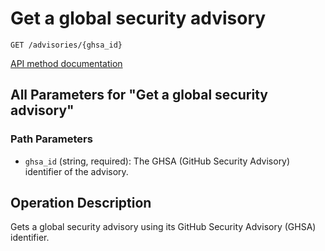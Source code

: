 # Get a global security advisory

`GET /advisories/{ghsa_id}`

[API method documentation](https://docs.github.com/rest/security-advisories/global-advisories#get-a-global-security-advisory)

## All Parameters for "Get a global security advisory"

### Path Parameters

- `ghsa_id` (string, required): The GHSA (GitHub Security Advisory) identifier of the advisory.

## Operation Description

Gets a global security advisory using its GitHub Security Advisory (GHSA) identifier.
